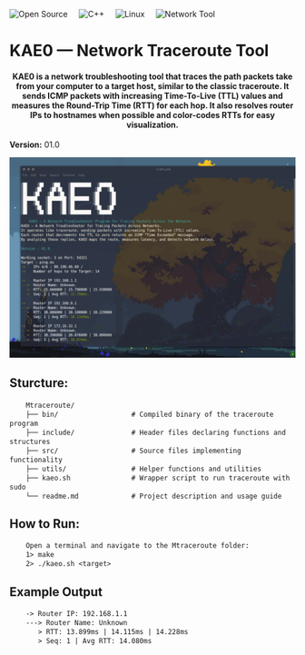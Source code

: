 ![Open Source](https://img.shields.io/badge/Open_Source-Yes-brightgreen?style=for-the-badge&logo=github&logoColor=white) &nbsp;&nbsp;&nbsp;
![C++](https://img.shields.io/badge/C%2B%2B-00599C?style=for-the-badge&logo=c%2B%2B&logoColor=white) &nbsp;&nbsp;&nbsp;
![Linux](https://img.shields.io/badge/Linux-FCC624?style=for-the-badge&logo=linux&logoColor=black) &nbsp;&nbsp;&nbsp;
![Network Tool](https://img.shields.io/badge/Network_Tool-ICMP-blue?style=for-the-badge&logo=cloud&logoColor=white) &nbsp;&nbsp;&nbsp;

# KAE0 — Network Traceroute Tool

####  <p align="center">KAE0 is a network troubleshooting tool that traces the path packets take from your computer to a target host, similar to the classic traceroute. It sends ICMP packets with increasing Time-To-Live (TTL) values and measures the Round-Trip Time (RTT) for each hop. It also resolves router IPs to hostnames when possible and color-codes RTTs for easy visualization.<p> 
**Version:** 01.0

![Traceroute Output](assets/snap.png)


## Sturcture: 
```
    Mtraceroute/
    ├── bin/                  # Compiled binary of the traceroute program
    ├── include/              # Header files declaring functions and structures
    ├── src/                  # Source files implementing functionality
    ├── utils/                # Helper functions and utilities
    ├── kaeo.sh               # Wrapper script to run traceroute with sudo
    └── readme.md             # Project description and usage guide
```
## How to Run:
```
    Open a terminal and navigate to the Mtraceroute folder:
    1> make
    2> ./kaeo.sh <target>
```
## Example Output
```
    -> Router IP: 192.168.1.1
    ---> Router Name: Unknown
       > RTT: 13.899ms | 14.115ms | 14.228ms
       > Seq: 1 | Avg RTT: 14.080ms
``` 
